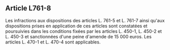 Article L761-8
----
Les infractions aux dispositions des articles L. 761-5 et L. 761-7 ainsi qu'aux
dispositions prises en application de ces articles sont constatées et
poursuivies dans les conditions fixées par les articles L. 450-1, L. 450-2 et L.
450-3 et sanctionnées d'une peine d'amende de 15 000 euros. Les articles L.
470-1 et L. 470-4 sont applicables.
